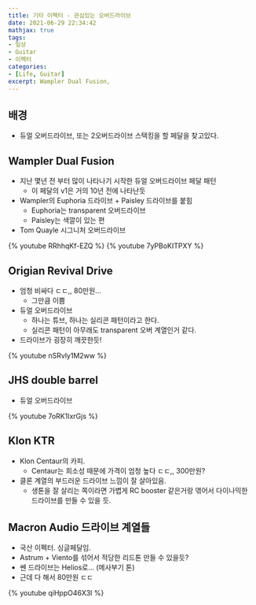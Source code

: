 ```yaml
---
title: 기타 이펙터 - 관심있는 오버드라이브
date: 2021-06-29 22:34:42
mathjax: true
tags: 
- 일상
- Guitar
- 이펙터
categories: 
- [Life, Guitar]
excerpt: Wampler Dual Fusion, 
---
```


## 배경

- 듀얼 오버드라이브, 또는 2오버드라이브 스택킹을 할 페달을 찾고있다.

## Wampler Dual Fusion

- 지난 몇년 전 부터 많이 나타나기 시작한 듀얼 오버드라이브 페달 패턴
  - 이 페달의 v1은 거의 10년 전에 나타난듯
- Wampler의 Euphoria 드라이브 + Paisley 드라이브를 붙힘
  - Euphoria는 transparent 오버드라이브
  - Paisley는 색깔이 있는 편
- Tom Quayle 시그니처 오버드라이브

{% youtube RRhhqKf-EZQ %}
{% youtube 7yPBoKITPXY %}

## Origian Revival Drive

- 엄청 비싸다 ㄷㄷ,, 80만원...
  - 그만큼 이쁨
- 듀얼 오버드라이브
  - 하나는 튜브, 하나는 실리콘 패턴이라고 한다.
  - 실리콘 패턴이 아무래도 transparent 오버 계열인거 같다.
- 드라이브가 굉장히 깨끗한듯!

{% youtube nSRvly1M2ww %}

## JHS double barrel

- 듀얼 오버드라이브

{% youtube 7oRK1IxrGjs %}

## Klon KTR

- Klon Centaur의 카피.
  - Centaur는 희소성 때문에 가격이 엄청 높다 ㄷㄷ,, 300만원?
- 클론 계열의 부드러운 드라이브 느낌이 잘 살아있음.
  - 생톤을 잘 살리는 쪽이라면 가볍게 RC booster 같은거랑 엮어서 다이나믹한 드라이브를 만들 수 있을 듯.


## Macron Audio 드라이브 계열들

- 국산 이펙터. 싱글페달임.
- Astrum + Viento를 섞어서 적당한 리드톤 만들 수 있을듯?
- 쎈 드라이브는 Helios로... (메사부기 톤)
- 근데 다 해서 80만원 ㄷㄷ

{% youtube qiHppO46X3I %}
